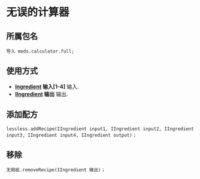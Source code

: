# 无误的计算器

## 所属包名
```zenscript
导入 mods.calculator.full;
```

## 使用方式

- **[Ingredient](/Vanilla/Variable_Types/IIngredient/) 输入[1-4]** 输入.
- **[IIngredient](/Vanilla/Variable_Types/IIngredient/) 输出** 输出.
## 添加配方
```zenscript
lessless.addRecipe(IIngredient input1, IIngredient input2, IIngredient input3, IIngredient input4, IIngredient output)；
```

## 移除
```zenscript
无瑕疵.removeRecipe(IIngredient 输出)；
```